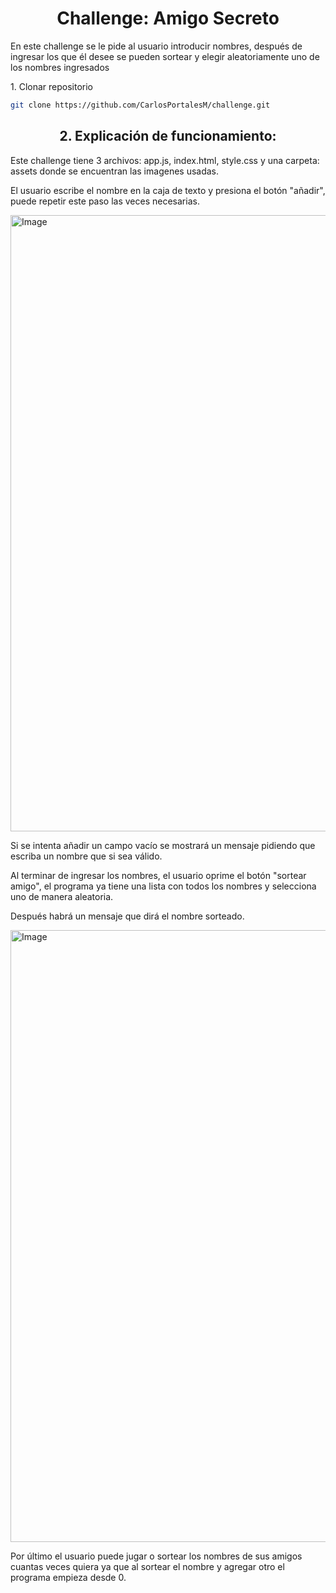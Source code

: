 <h1 align="center">Challenge: Amigo Secreto</h1>
<p>En este challenge se le pide al usuario introducir nombres, después de ingresar los que él desee se pueden sortear y elegir aleatoriamente uno de los nombres ingresados</p>
1. Clonar repositorio

```sh
git clone https://github.com/CarlosPortalesM/challenge.git
```
<h2 align="center">2. Explicación de funcionamiento:</h2>
<p>Este challenge tiene 3 archivos: app.js, index.html, style.css y una carpeta: assets donde se encuentran las imagenes usadas.</p>
<p>El usuario escribe el nombre en la caja de texto y presiona el botón "añadir", puede repetir este paso las veces necesarias.</p>
<img width="1898" height="986" alt="Image" src="https://github.com/user-attachments/assets/0e4f5d49-e53f-436b-aa99-bc4823449aa5" />
<p>Si se intenta añadir un campo vacío se mostrará un mensaje pidiendo que escriba un nombre que si sea válido.</p>
<p>Al terminar de ingresar los nombres, el usuario oprime el botón "sortear amigo", el programa ya tiene una lista con todos los nombres y selecciona uno de manera aleatoria.</p>
<p>Después habrá un mensaje que dirá el nombre sorteado.</p>
<img width="1919" height="979" alt="Image" src="https://github.com/user-attachments/assets/1a66183e-5b40-4871-af78-c90fc036bd5f" />
<p>Por último el usuario puede jugar o sortear los nombres de sus amigos cuantas veces quiera ya que al sortear el nombre y agregar otro el programa empieza desde 0.</p>
